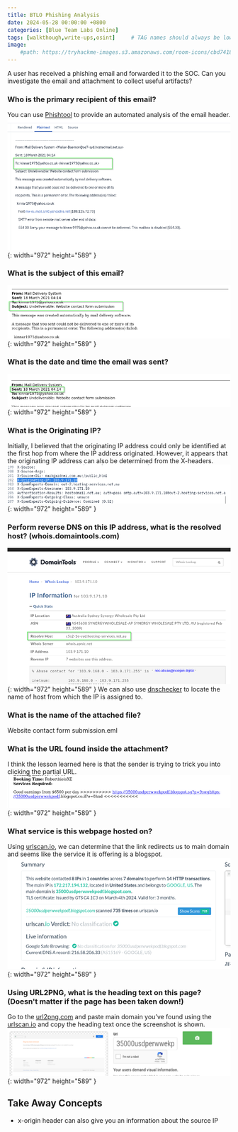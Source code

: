 ```yaml
---
title: BTLO Phishing Analysis
date: 2024-05-28 00:00:00 +0800
categories: [Blue Team Labs Online]
tags: [walkthough,write-ups,osint]     # TAG names should always be lowercase
image:
    #path: https://tryhackme-images.s3.amazonaws.com/room-icons/cbd741886fe1f0902d60525c81378eab.png
---
```


A user has received a phishing email and forwarded it to the SOC. Can you investigate the email and attachment to collect useful artifacts?

### **Who is the primary recipient of this email?**

You can use [Phishtool](https://www.phishtool.com/) to provide an automated analysis of the email header.
![Desktop View](/assets/images/phishing-analysis/recipient.png){: width="972" height="589" }

### **What is the subject of this email?**
![Desktop View](/assets/images/phishing-analysis/subject.png){: width="972" height="589" }

### **What is the date and time the email was sent?**
![Desktop View](/assets/images/phishing-analysis/dateandtime.png){: width="972" height="589" }

### **What is the Originating IP?**
Initially, I believed that the originating IP address could only be identified at the first hop from where the IP address originated. However, it appears that the originating IP address can also be determined from the X-headers.
![Desktop View](/assets/images/phishing-analysis/x-origin.png){: width="972" height="589" }


### **Perform reverse DNS on this IP address, what is the resolved host? (whois.domaintools.com)**
![Desktop View](/assets/images/phishing-analysis/resolved.png){: width="972" height="589" }
We can also use [dnschecker](dnschecker.org) to locate the name of host from which the IP is assigned to.

### **What is the name of the attached file?**
Website contact form submission.eml

### **What is the URL found inside the attachment?**
I think the lesson learned here is that the sender is trying to trick you into clicking the partial URL.
![Desktop View](/assets/images/phishing-analysis/url.png){: width="972" height="589" }

### **What service is this webpage hosted on?**
Using [urlscan.io](urlscan.io), we can determine that the link redirects us to main domain and seems like the service it is offering is a blogspot.
![Desktop View](/assets/images/phishing-analysis/service.png){: width="972" height="589" }

### **Using URL2PNG, what is the heading text on this page? (Doesn't matter if the page has been taken down!)**
Go to the [url2png.com](http://url2png.com/) and paste main domain you’ve found using the [urlscan.io](http://urlscan.io) and copy the heading text once the screenshot is shown.
![Desktop View](/assets/images/phishing-analysis/url2png.png){: width="972" height="589" }



## **Take Away Concepts**
- x-origin header can also give you an information about the source IP